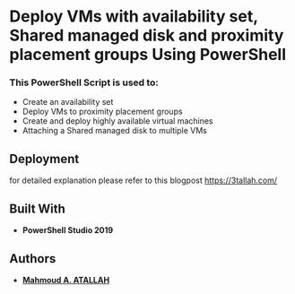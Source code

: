 # Deploy VMs with availability set, Shared managed disk and proximity placement groups Using PowerShell

### This PowerShell Script is used to:

* Create an availability set	
* Deploy VMs to proximity placement groups 
* Create and deploy highly available virtual machines 
* Attaching a Shared managed disk to multiple VMs

## Deployment

for detailed explanation please refer to this blogpost https://3tallah.com/

## Built With

* **PowerShell Studio 2019**

## Authors

* **[Mahmoud A. ATALLAH](http://3tallah.com/)**

